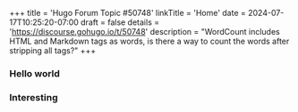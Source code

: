 +++
title = 'Hugo Forum Topic #50748'
linkTitle = 'Home'
date = 2024-07-17T10:25:20-07:00
draft = false
details = 'https://discourse.gohugo.io/t/50748'
description = "WordCount includes HTML and Markdown tags as words, is there a way to count the words after stripping all tags?"
+++

### Hello world

### Interesting
